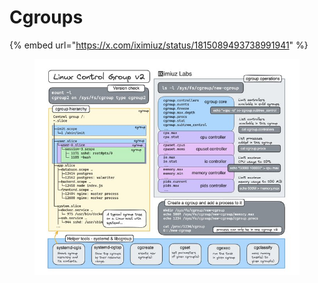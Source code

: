# Cgroups

{% embed url="https://x.com/iximiuz/status/1815089493738991941" %}

<div data-full-width="true">

<figure><img src="../.gitbook/assets/image (1) (1).png" alt=""><figcaption></figcaption></figure>

</div>
